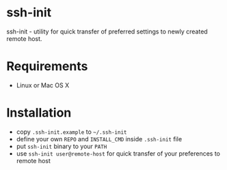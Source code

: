 ssh-init
========

ssh-init - utility for quick transfer of preferred settings to newly created remote host.

Requirements
============

* Linux or Mac OS X

Installation
============

* copy `.ssh-init.example` to `~/.ssh-init`
* define your own `REPO` and `INSTALL_CMD` inside `.ssh-init` file
* put `ssh-init` binary to your `PATH`
* use `ssh-init user@remote-host` for quick transfer of your preferences to remote host
